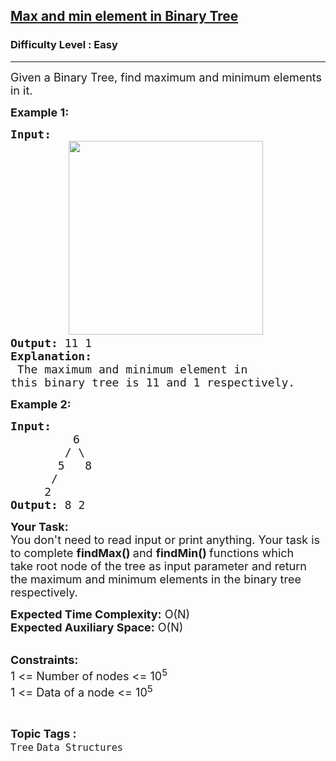 <h2><a href="https://www.geeksforgeeks.org/problems/max-and-min-element-in-binary-tree/1?page=3&category=Tree&difficulty=Basic,Easy&sortBy=submissions">Max and min element in Binary Tree</a></h2><h3>Difficulty Level : Easy</h3><hr><div class="problems_problem_content__Xm_eO"><p><span style="font-size:18px">Given a Binary Tree, find maximum and minimum elements in it.</span></p>

<p><span style="font-size:18px"><strong>Example 1:</strong></span></p>

<pre><span style="font-size:18px"><strong>Input: </strong>
</span>           <img alt="" src="https://contribute.geeksforgeeks.org/wp-content/uploads/maxMin.png" style="height:310px; width:311px">
<span style="font-size:18px"><strong>Output: </strong>11 1
<strong>Explanation:</strong></span>                           
<span style="font-size:18px"> The maximum and minimum element in 
this binary tree is 11 and 1 respectively.</span></pre>

<p><span style="font-size:18px"><strong>Example 2:</strong></span></p>

<pre><span style="font-size:18px"><strong>Input: </strong></span>
        <span style="font-size:18px">   6
&nbsp;       / \
&nbsp;      5   8
&nbsp;     /
&nbsp;    2</span>
<span style="font-size:18px"><strong>Output: </strong>8 2</span></pre>

<p><span style="font-size:18px"><strong>Your Task:</strong><br>
You don't need to read input or print anything. Your task is to complete&nbsp;<strong>findMax() </strong>and <strong>findMin() </strong>functions&nbsp;which take&nbsp;root node of the tree as input parameter and return the maximum and minimum elements&nbsp;in&nbsp;the binary tree respectively.</span></p>

<p><span style="font-size:18px"><strong>Expected Time Complexity:</strong>&nbsp;O(N)<br>
<strong>Expected Auxiliary Space:</strong>&nbsp;O(N)</span></p>

<p><br>
<span style="font-size:18px"><strong>Constraints:</strong><br>
1 &lt;= Number of nodes &lt;= 10<sup>5</sup><br>
1 &lt;= Data of a node &lt;= 10<sup>5</sup></span></p>
</div><br><p><span style=font-size:18px><strong>Topic Tags : </strong><br><code>Tree</code>&nbsp;<code>Data Structures</code>&nbsp;